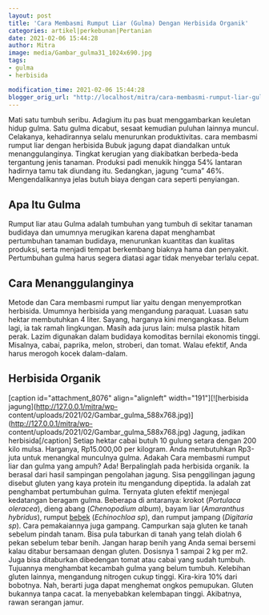 ```yaml
---
layout: post
title: 'Cara Membasmi Rumput Liar (Gulma) Dengan Herbisida Organik'
categories: artikel|perkebunan|Pertanian
date: 2021-02-06 15:44:28
author: Mitra
image: media/Gambar_gulma31_1024x690.jpg
tags:
- gulma
- herbisida

modification_time: 2021-02-06 15:44:28
blogger_orig_url: "http://localhost/mitra/cara-membasmi-rumput-liar-gulma-organik.html"
---
```


Mati satu tumbuh seribu. Adagium itu pas buat menggambarkan keuletan hidup
gulma. Satu gulma dicabut, sesaat kemudian puluhan lainnya muncul. Celakanya,
kehadirannya selalu menurunkan produktivitas. cara membasmi rumput liar dengan
herbisida Bubuk jagung dapat diandalkan untuk menanggulanginya. Tingkat
kerugian yang diakibatkan berbeda-beda tergantung jenis tanaman. Produksi padi
menukik hingga 54% lantaran hadirnya tamu tak diundang itu. Sedangkan, jagung
“cuma” 46%. Mengendalikannya jelas butuh biaya dengan cara seperti penyiangan.

## Apa Itu Gulma

Rumput liar atau Gulma adalah tumbuhan yang tumbuh di sekitar tanaman budidaya
dan umumnya merugikan karena dapat menghambat pertumbuhan tanaman budidaya,
menurunkan kuantitas dan kualitas produksi, serta menjadi tempat berkembang
biaknya hama dan penyakit. Pertumbuhan gulma harus segera diatasi agar tidak
menyebar terlalu cepat.

## Cara Menanggulanginya

Metode dan Cara membasmi rumput liar yaitu dengan menyemprotkan herbisida.
Umumnya herbisida yang mengandung paraquat. Luasan satu hektar membutuhkan 4
liter. Sayang, harganya kini mengangkasa. Belum lagi, ia tak ramah lingkungan.
Masih ada jurus lain: mulsa plastik hitam perak. Lazim digunakan dalam
budidaya komoditas bernilai ekonomis tinggi. Misalnya, cabai, paprika, melon,
stroberi, dan tomat. Walau efektif, Anda harus merogoh kocek dalam-dalam.

## Herbisida Organik

[caption id="attachment_8076" align="alignleft" width="191"][![herbisida
jagung](http://127.0.0.1/mitra/wp-
content/uploads/2021/02/Gambar_gulma_588x768.jpg)](http://127.0.0.1/mitra/wp-
content/uploads/2021/02/Gambar_gulma_588x768.jpg) Jagung, jadikan
herbisida[/caption] Setiap hektar cabai butuh 10 gulung setara dengan 200 kilo
mulsa. Harganya, Rp15.000,00 per kilogram. Anda membutuhkan Rp3-juta untuk
menangkal munculnya gulma. Adakah Cara membasmi rumput liar dan gulma yang
ampuh? Ada! Berpalinglah pada herbisida organik. Ia berasal dari hasil
sampingan pengolahan jagung. Sisa penggilingan jagung disebut gluten yang kaya
protein itu mengandung dipeptida. Ia adalah zat penghambat pertumbuhan gulma.
Ternyata gluten efektif menjegal kedatangan beragam gulma. Beberapa di
antaranya: krokot (_Portulaca oleracea_), dieng abang (_Chenopodium album_),
bayam liar (_Amaranthus hybridus_), rumput
[bebek](http://127.0.0.1/mitra/topik/bebek "bebek") (_Echinochloa sp_), dan
rumput jampang (_Digitaria sp_). Cara pemakaiannya juga gampang. Campurkan
saja gluten ke tanah sebelum pindah tanam. Bisa pula taburkan di tanah yang
telah diolah 6 pekan sebelum tebar benih. Jangan harap benih yang Anda semai
bersemi kalau ditabur bersamaan dengan gluten. Dosisnya 1 sampai 2 kg per m2.
Juga bisa ditaburkan dibedengan tomat atau cabai yang sudah tumbuh. Tujuannya
menghambat kecambah gulma yang belum tumbuh. Kelebihan gluten lainnya,
mengandung nitrogen cukup tinggi. Kira-kira 10% dari bobotnya. Nah, berarti
juga dapat menghemat ongkos pemupukan. Gluten bukannya tanpa cacat. Ia
menyebabkan kelembapan tinggi. Akibatnya, rawan serangan jamur.



